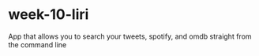 # week-10-liri
App that allows you to search your tweets, spotify, and omdb straight from the command line
